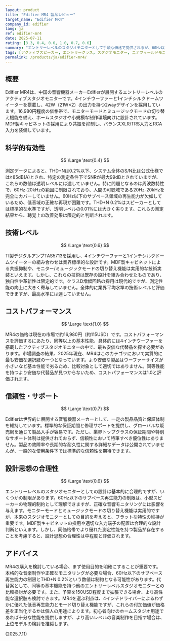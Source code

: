 ```yaml
---
layout: product
title: "Edifier MR4 製品レビュー"
target_name: "Edifier MR4"
company_id: edifier
lang: ja
ref: edifier-mr4
date: 2025-07-11
rating: [3.3, 0.4, 0.6, 1.0, 0.7, 0.6]
summary: "エントリーレベルのスタジオモニターとして手頃な価格で提供されるが、60Hz以下のサブベース再生能力の制限と測定性能の平凡さが目立つ製品"
tags: [アクティブスピーカー, エントリークラス, スタジオモニター, ニアフィールドモニター]
permalink: /products/ja/edifier-mr4/
---
```

## 概要

Edifier MR4は、中国の音響機器メーカーEdifierが展開するエントリーレベルのアクティブスタジオモニターです。4インチウーファーと1インチシルクドームツイーターを搭載し、42W（21W×2）の出力を持つ2wayデザインを採用しています。16,980円程度の価格帯で、モニターモードとミュージックモードの切り替え機能を備え、ホームスタジオや小規模な制作環境向けに設計されています。MDF製キャビネットの採用により共振を抑制し、バランスXLR/TRS入力とRCA入力を装備しています。

## 科学的有効性

$$ \Large \text{0.4} $$

測定データによると、THD+Nは0.2%以下、システム全体のS/N比は公式仕様では≥85dB(A)とされ、特定の測定条件下でSNRが最大99dBとされていますが、これらの数値は透明レベルには達していません。特に問題となるのは周波数特性で、60Hz-20kHzの範囲に制限されており、人間の可聴域である20Hz-20kHzを完全にカバーしていません。60Hz以下のサブベース領域の再生能力が欠如しているため、低音域の正確な再現が困難です。THD+N 0.2%はスピーカーとしては標準的な水準ですが、透明レベルの0.01%には大きく劣ります。これらの測定結果から、聴覚上の改善効果は限定的と判断されます。

## 技術レベル

$$ \Large \text{0.6} $$

TI製デジタルアンプTAS5713を採用し、4インチウーファーと1インチシルクドームツイーターの組み合わせは業界標準的な設計です。MDF製キャビネットによる共振抑制や、モニター/ミュージックモードの切り替え機能は実用的な技術実装といえます。しかし、これらの技術は既存の設計を組み合わせたものであり、独自性や革新性は限定的です。クラスD増幅回路の採用は現代的ですが、測定性能の向上に大きく寄与していません。全体的に業界平均水準の技術レベルと評価できますが、最高水準には達していません。

## コストパフォーマンス

$$ \Large \text{1.0} $$

MR4の価格は現在の市場で約16,980円（約115USD）です。コストパフォーマンスを評価するにあたり、同等以上の基本性能、具体的には4インチウーファーを搭載したアクティブスタジオモニターの中で、最も安価な代替品を探す必要があります。市場調査の結果、2025年現在、MR4はこのカテゴリにおいて実質的に最も安価な選択肢の一つとなっています。より安価な製品はウーファーサイズが小さいなど基本性能で劣るため、比較対象として適切ではありません。同等性能を持つより安価な代替品が見つからないため、コストパフォーマンスは1.0と評価されます。

## 信頼性・サポート

$$ \Large \text{0.7} $$

Edifierは世界的に展開する音響機器メーカーとして、一定の製品品質と保証体制を維持しています。標準的な保証期間と修理サポートを提供し、グローバルな販売網を通じて製品入手が容易です。ただし、業界トップクラスの保証期間や特別なサポート体制は提供されておらず、信頼性において特筆すべき優位性はありません。製品の故障率や長期的な耐久性に関する詳細なデータは公開されていませんが、一般的な使用条件下では標準的な信頼性を期待できます。

## 設計思想の合理性

$$ \Large \text{0.6} $$

エントリーレベルのスタジオモニターとしての設計は基本的に合理的ですが、いくつかの制限があります。60Hz以下のサブベース再生能力の制限は、小型スピーカーの物理的制約として理解できますが、正確な音響モニタリングには影響を与えます。モニターモードとミュージックモードの切り替え機能は実用的ですが、本来のスタジオモニターとしての目的を考えると、フラットな特性の維持が重要です。MDF製キャビネットの採用や適切な入力端子の配置は合理的な設計判断といえます。しかし、同価格帯でより優れた測定性能を持つ製品が存在することを考慮すると、設計思想の合理性は中程度と評価されます。

## アドバイス

MR4の購入を検討している場合、まず使用目的を明確にすることが重要です。本格的な音楽制作や正確なモニタリングが必要な場合、60Hz以下のサブベース再生能力の制限とTHD+N 0.2%という数値は制約となる可能性があります。代替案として、同等の基本機能を持つ他のエントリーレベルスタジオモニターとの比較検討が必要です。また、予算を150USD程度まで拡張できる場合、より高性能な選択肢も検討できます。MR4を選ぶ利点は、4インチドライバーによるわずかに優れた低音再生能力とモード切り替え機能ですが、これらの付加価値が価格差を正当化するかは個人の用途によります。初心者向けのホームスタジオ用途であれば十分な性能を提供しますが、より高いレベルの音楽制作を目指す場合は、上位モデルの検討を推奨します。

(2025.7.11)
